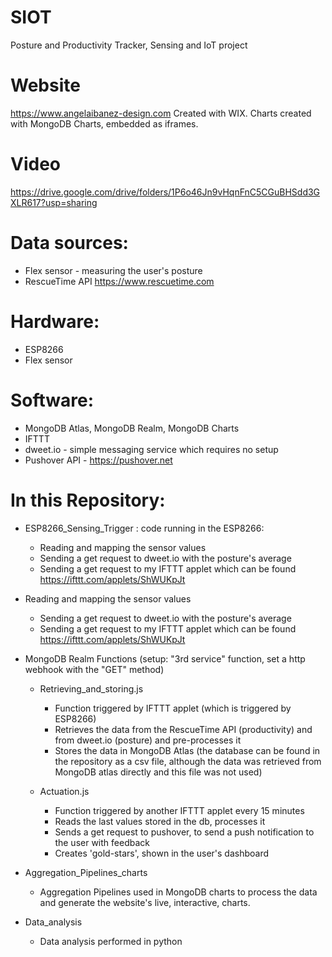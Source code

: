 # SIOT
Posture and Productivity Tracker, Sensing and IoT project

# Website
https://www.angelaibanez-design.com
Created with WIX. Charts created with MongoDB Charts, embedded as iframes.

# Video
https://drive.google.com/drive/folders/1P6o46Jn9vHqnFnC5CGuBHSdd3GXLR617?usp=sharing

# Data sources:
- Flex sensor - measuring the user's posture
- RescueTime API https://www.rescuetime.com

# Hardware:
- ESP8266 
- Flex sensor

# Software:
- MongoDB Atlas, MongoDB Realm, MongoDB Charts
- IFTTT
- dweet.io - simple messaging service which requires no setup
- Pushover API - https://pushover.net

# In this Repository:


- ESP8266_Sensing_Trigger : code running in the ESP8266:
    - Reading and mapping the sensor values
    - Sending a get request to dweet.io with the posture's average
    - Sending a get request to my IFTTT applet which can be found https://ifttt.com/applets/ShWUKpJt
     
- Reading and mapping the sensor values
    - Sending a get request to dweet.io with the posture's average
    - Sending a get request to my IFTTT applet which can be found https://ifttt.com/applets/ShWUKpJt
      
- MongoDB Realm Functions (setup: "3rd service" function, set a http webhook with the "GET" method)

    - Retrieving_and_storing.js
        - Function triggered by IFTTT applet (which is triggered by ESP8266)
        - Retrieves the data from the RescueTime API (productivity) and from dweet.io (posture) and pre-processes it
        - Stores the data in MongoDB Atlas (the database can be found in the repository as a csv file, although the data was retrieved from MongoDB atlas directly and this file was not used)
            
    - Actuation.js
         - Function triggered by another IFTTT applet every 15 minutes
         - Reads the last values stored in the db, processes it
         - Sends a get request to pushover, to send a push notification to the user with feedback
         - Creates 'gold-stars', shown in the user's dashboard
            
- Aggregation_Pipelines_charts
    - Aggregation Pipelines used in MongoDB charts to process the data and generate the website's live, interactive, charts.

- Data_analysis
    - Data analysis performed in python
           

